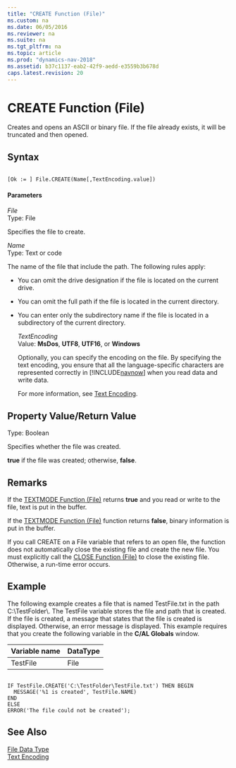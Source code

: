 ```yaml
---
title: "CREATE Function (File)"
ms.custom: na
ms.date: 06/05/2016
ms.reviewer: na
ms.suite: na
ms.tgt_pltfrm: na
ms.topic: article
ms.prod: "dynamics-nav-2018"
ms.assetid: b37c1137-eab2-42f9-aedd-e3559b3b678d
caps.latest.revision: 20
---
```

# CREATE Function (File)
Creates and opens an ASCII or binary file. If the file already exists, it will be truncated and then opened.  
  
## Syntax  
  
```  
  
[Ok := ] File.CREATE(Name[,TextEncoding.value])  
```  
  
#### Parameters  
 *File*  
 Type: File  
  
 Specifies the file to create.  
  
 *Name*  
 Type: Text or code  
  
 The name of the file that include the path. The following rules apply:  
  
- You can omit the drive designation if the file is located on the current drive.  
  
- You can omit the full path if the file is located in the current directory.  
  
- You can enter only the subdirectory name if the file is located in a subdirectory of the current directory.  
  
  *TextEncoding*  
  Value: **MsDos**, **UTF8**, **UTF16**, or **Windows**  
  
  Optionally, you can specify the encoding on the file. By specifying the text encoding, you ensure that all the language-specific characters are represented correctly in [!INCLUDE[navnow](includes/navnow_md.md)] when you read data and write data.  
  
  For more information, see [Text Encoding](Text-Encoding.md).  
  
## Property Value/Return Value  
 Type: Boolean  
  
 Specifies whether the file was created.  
  
 **true** if the file was created; otherwise, **false**.  
  
## Remarks  
 If the [TEXTMODE Function \(File\)](TEXTMODE-Function--File-.md) returns **true** and you read or write to the file, text is put in the buffer.  
  
 If the [TEXTMODE Function \(File\)](TEXTMODE-Function--File-.md) function returns **false**, binary information is put in the buffer.  
  
 If you call CREATE on a File variable that refers to an open file, the function does not automatically close the existing file and create the new file. You must explicitly call the [CLOSE Function \(File\)](CLOSE-Function--File-.md) to close the existing file. Otherwise, a run-time error occurs.  
  
## Example  
 The following example creates a file that is named TestFile.txt in the path C:\\TestFolder\\. The TestFile variable stores the file and path that is created. If the file is created, a message that states that the file is created is displayed. Otherwise, an error message is displayed. This example requires that you create the following variable in the **C/AL Globals** window.  
  
|Variable name|DataType|  
|-------------------|--------------|  
|TestFile|File|  
  
```  
  
IF TestFile.CREATE('C:\TestFolder\TestFile.txt') THEN BEGIN  
  MESSAGE('%1 is created', TestFile.NAME)  
END  
ELSE  
ERROR('The file could not be created');  
```  
  
## See Also  
 [File Data Type](File-Data-Type.md)   
 [Text Encoding](Text-Encoding.md)